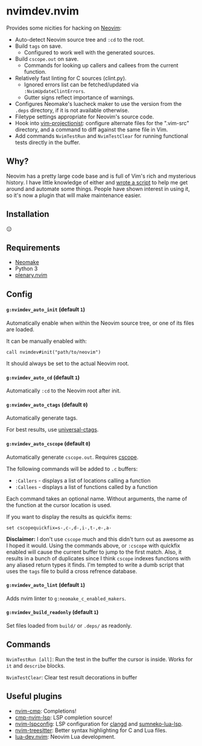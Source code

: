 # nvimdev.nvim

Provides some nicities for hacking on [Neovim][]:

- Auto-detect Neovim source tree and `:cd` to the root.
- Build `tags` on save.
  - Configured to work well with the generated sources.
- Build `cscope.out` on save.
  - Commands for looking up callers and callees from the current function.
- Relatively fast linting for C sources (clint.py).
  - Ignored errors list can be fetched/updated via `:NvimUpdateClintErrors`.
  - Gutter signs reflect importance of warnings.
- Configures Neomake's luacheck maker to use the version from the `.deps`
  directory, if it is not available otherwise.
- Filetype settings appropriate for Neovim's source code.
- Hook into [vim-projectionist]: configure alternate files for the ".vim-src"
  directory, and a command to diff against the same file in Vim.
- Add commands `NvimTestRun` and `NvimTestClear` for running functional tests directly in the buffer.


## Why?

Neovim has a pretty large code base and is full of Vim's rich and mysterious
history.  I have little knowledge of either and [wrote a script][gist] to help
me get around and automate some things.  People have shown interest in using
it, so it's now a plugin that will make maintenance easier.

## Installation

😑

## Requirements

- [Neomake][]
- Python 3
- [plenary.nvim][]

## Config

#### `g:nvimdev_auto_init` (default `1`)

Automatically enable when within the Neovim source tree, or one of its files
are loaded.

It can be manually enabled with:

```vim
call nvimdev#init("path/to/neovim")
```

It should always be set to the actual Neovim root.

#### `g:nvimdev_auto_cd` (default `1`)

Automatically `:cd` to the Neovim root after init.

#### `g:nvimdev_auto_ctags` (default `0`)

Automatically generate tags.

For best results, use [universal-ctags][].

#### `g:nvimdev_auto_cscope` (default `0`)

Automatically generate `cscope.out`.  Requires [cscope][].

The following commands will be added to `.c` buffers:

- `:Callers` - displays a list of locations calling a function
- `:Callees` - displays a list of functions called by a function

Each command takes an optional name.  Without arguments, the name of the
function at the cursor location is used.

If you want to display the results as quickfix items:

```vim
set cscopequickfix=s-,c-,d-,i-,t-,e-,a-
```

**Disclaimer:** I don't use `cscope` much and this didn't turn out as awesome
as I hoped it would.  Using the commands above, or `:cscope` with quickfix
enabled will cause the current buffer to jump to the first match.  Also, it
results in a bunch of duplicates since I think `cscope` indexes functions with
any aliased return types it finds.  I'm tempted to write a dumb script that
uses the `tags` file to build a cross refrence database.


#### `g:nvimdev_auto_lint` (default `1`)

Adds nvim linter to `g:neomake_c_enabled_makers`.

#### `g:nvimdev_build_readonly` (default `1`)

Set files loaded from `build/` or `.deps/` as readonly.

## Commands

`NvimTestRun [all]`: Run the test in the buffer the cursor is inside. Works for `it` and `describe` blocks.

`NvimTestClear`: Clear test result decorations in buffer

## Useful plugins

- [nvim-cmp][]: Completions!
- [cmp-nvim-lsp][]: LSP completion source!
- [nvim-lspconfig][]: LSP configuration for [clangd][] and [sumneko-lua-lsp][].
- [nvim-treesitter][]: Better syntax highlighting for C and Lua files.
- [lua-dev.nvim][]: Neovim Lua development.

[Neovim]: https://github.com/neovim/neovim
[Neomake]: https://github.com/neomake/neomake
[universal-ctags]: https://github.com/universal-ctags/ctags
[cscope]: http://cscope.sourceforge.net/
[nvim-treesitter]: https://github.com/nvim-treesitter/nvim-treesitter
[nvim-cmp]: https://github.com/hrsh7th/nvim-cmp
[cmp-nvim-lsp]: hrsh7th/cmp-nvim-lsp
[nvim-lspconfig]: https://github.com/neovim/nvim-lspconfig
[sumneko-lua-lsp]: https://github.com/sumneko/lua-language-server
[clangd]: https://clangd.llvm.org
[gist]: https://gist.github.com/tweekmonster/8f9cfb36a56d7d1bb6a73e0f9589d81f
[vim-projectionist]: https://github.com/tpope/vim-projectionist
[plenary.nvim]: https://github.com/nvim-lua/plenary.nvim
[lua-dev.nvim]: https://github.com/folke/lua-dev.nvim
